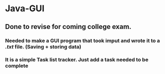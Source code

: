 # Java-GUI

## Done to revise for coming college exam. 

### Needed to make a GUI program that took imput and wrote it to a *.txt* file. (Saving + storing data)
### It is a simple Task list tracker. Just add a task needed to be complete
